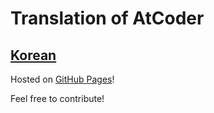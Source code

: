 # Translation of AtCoder

## [Korean](ko)

Hosted on [GitHub Pages](https://namnamseo.github.io/atcoder-translation)!

Feel free to contribute!
